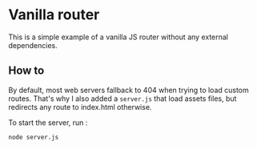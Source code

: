 # Vanilla router

This is a simple example of a vanilla JS router without any external dependencies.

## How to

By default, most web servers fallback to 404 when trying to load custom routes. That's why I also added a `server.js` that load assets files, but redirects any route to index.html otherwise.

To start the server, run :

```
node server.js
```